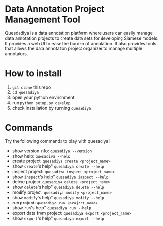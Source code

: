 # Data Annotation Project Management Tool

Quesdadiya is a data annotation platform where users can easily manage
data annotation projects to create data sets for developing Siamese models.
It provides a web UI to ease the burden of annotation. It also provides tools
that allows the data annotation project organizer to manage multiple annotators.

# How to install

1. `git clone` this repo
1. `cd quesadiya`
1. open your python environment
1. run `python setup.py develop`
1. check installation by running `quesadiya`

# Commands

Try the following commands to play with quesadiya!

* show version info: `quesadiya --version`
* show help: `quesadiya --help`
* create project: `quesadiya create <project_name>`
* show `create`'s help" `quesadiya create --help`
* inspect project: `quesadiya inspect <project_name>`
* show `inspect`'s help" `quesadiya inspect --help`
* delete project: `quesadiya delete <project_name>`
* show `delete`'s help" `quesadiya delete --help`
* modify project: `quesadiya modify <project_name>`
* show `modify`'s help" `quesadiya modify --help`
* run project: `quesadiya run <project_name>`
* show `run`'s help" `quesadiya run --help`
* export data from project: `quesadiya export <project_name>`
* show `export`'s help" `quesadiya export --help`
